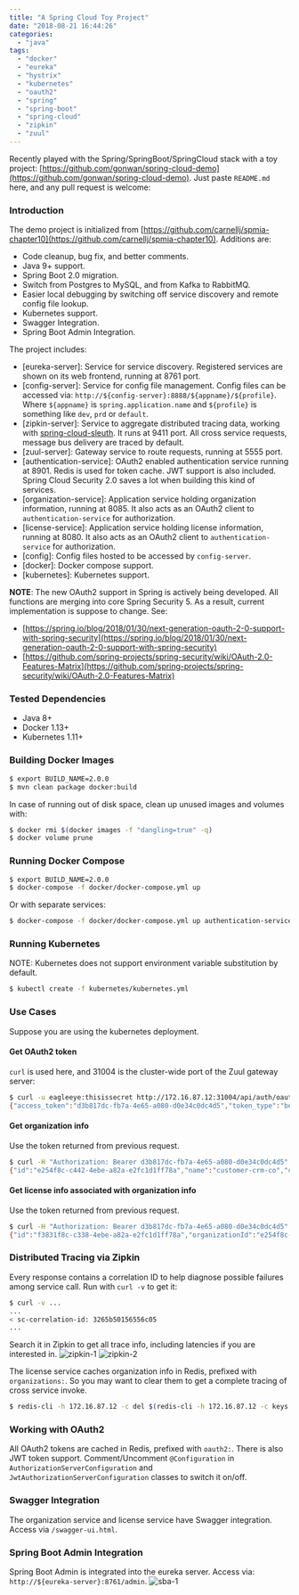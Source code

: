 ```yaml
---
title: "A Spring Cloud Toy Project"
date: "2018-08-21 16:44:26"
categories: 
  - "java"
tags: 
  - "docker"
  - "eureka"
  - "hystrix"
  - "kubernetes"
  - "oauth2"
  - "spring"
  - "spring-boot"
  - "spring-cloud"
  - "zipkin"
  - "zuul"
---
```


Recently played with the Spring/SpringBoot/SpringCloud stack with a toy project: [https://github.com/gonwan/spring-cloud-demo](https://github.com/gonwan/spring-cloud-demo). Just paste `README.md` here, and any pull request is welcome:

### Introduction

The demo project is initialized from [https://github.com/carnellj/spmia-chapter10](https://github.com/carnellj/spmia-chapter10). Additions are:

- Code cleanup, bug fix, and better comments.
- Java 9+ support.
- Spring Boot 2.0 migration.
- Switch from Postgres to MySQL, and from Kafka to RabbitMQ.
- Easier local debugging by switching off service discovery and remote config file lookup.
- Kubernetes support.
- Swagger Integration.
- Spring Boot Admin Integration.

The project includes:

- \[eureka-server\]: Service for service discovery. Registered services are shown on its web frontend, running at 8761 port.
- \[config-server\]: Service for config file management. Config files can be accessed via: `http://${config-server}:8888/${appname}/${profile}`. Where `${appname}` is `spring.application.name` and `${profile}` is something like `dev`, `prd` or `default`.
- \[zipkin-server\]: Service to aggregate distributed tracing data, working with [spring-cloud-sleuth](https://github.com/spring-cloud/spring-cloud-sleuth/). It runs at 9411 port. All cross service requests, message bus delivery are traced by default.
- \[zuul-server\]: Gateway service to route requests, running at 5555 port.
- \[authentication-service\]: OAuth2 enabled authentication service running at 8901. Redis is used for token cache. JWT support is also included. Spring Cloud Security 2.0 saves a lot when building this kind of services.
- \[organization-service\]: Application service holding organization information, running at 8085. It also acts as an OAuth2 client to `authentication-service` for authorization.
- \[license-service\]: Application service holding license information, running at 8080. It also acts as an OAuth2 client to `authentication-service` for authorization.
- \[config\]: Config files hosted to be accessed by `config-server`.
- \[docker\]: Docker compose support.
- \[kubernetes\]: Kubernetes support.

**NOTE**: The new OAuth2 support in Spring is actively being developed. All functions are merging into core Spring Security 5. As a result, current implementation is suppose to change. See:

- [https://spring.io/blog/2018/01/30/next-generation-oauth-2-0-support-with-spring-security](https://spring.io/blog/2018/01/30/next-generation-oauth-2-0-support-with-spring-security)
- [https://github.com/spring-projects/spring-security/wiki/OAuth-2.0-Features-Matrix](https://github.com/spring-projects/spring-security/wiki/OAuth-2.0-Features-Matrix)

### Tested Dependencies

- Java 8+
- Docker 1.13+
- Kubernetes 1.11+

### Building Docker Images

```bash
$ export BUILD_NAME=2.0.0
$ mvn clean package docker:build
```

In case of running out of disk space, clean up unused images and volumes with:

```bash
$ docker rmi $(docker images -f "dangling=true" -q)
$ docker volume prune
```

### Running Docker Compose

```bash
$ export BUILD_NAME=2.0.0
$ docker-compose -f docker/docker-compose.yml up
```

Or with separate services:

```bash
$ docker-compose -f docker/docker-compose.yml up authentication-service organization-service license-service
```

### Running Kubernetes

NOTE: Kubernetes does not support environment variable substitution by default.

```bash
$ kubectl create -f kubernetes/kubernetes.yml
```

### Use Cases

Suppose you are using the kubernetes deployment.

#### Get OAuth2 token

`curl` is used here, and 31004 is the cluster-wide port of the Zuul gateway server:

```bash
$ curl -u eagleeye:thisissecret http://172.16.87.12:31004/api/auth/oauth/token -X POST -d "grant_type=password&scope=webclient&username=user&password=password1"
{"access_token":"d3b817dc-fb7a-4e65-a080-d0e34c0dc4d5","token_type":"bearer","refresh_token":"a5d12d05-78ff-4170-ab4f-b9c4e9886358","expires_in":41496,"scope":"webclient"}
```

#### Get organization info

Use the token returned from previous request.

```bash
$ curl -H "Authorization: Bearer d3b817dc-fb7a-4e65-a080-d0e34c0dc4d5" http://172.16.87.12:31004/api/organization/v1/organizations/e254f8c-c442-4ebe-a82a-e2fc1d1ff78a
{"id":"e254f8c-c442-4ebe-a82a-e2fc1d1ff78a","name":"customer-crm-co","contactName":"Mark Balster","contactEmail":"mark.balster@custcrmco.com","contactPhone":"823-555-1212"}

```

#### Get license info associated with organization info

Use the token returned from previous request.

```bash
$ curl -H "Authorization: Bearer d3b817dc-fb7a-4e65-a080-d0e34c0dc4d5" http://172.16.87.12:31004/api/license/v1/organizations/e254f8c-c442-4ebe-a82a-e2fc1d1ff78a/licenses/f3831f8c-c338-4ebe-a82a-e2fc1d1ff78a
{"id":"f3831f8c-c338-4ebe-a82a-e2fc1d1ff78a","organizationId":"e254f8c-c442-4ebe-a82a-e2fc1d1ff78a","organizationName":"customer-crm-co","contactName":"Mark Balster","contactPhone":"823-555-1212","contactEmail":"mark.balster@custcrmco.com","productName":"CustomerPro","licenseType":"user","licenseMax":100,"licenseAllocated":5,"comment":null}
```

### Distributed Tracing via Zipkin

Every response contains a correlation ID to help diagnose possible failures among service call. Run with `curl -v` to get it:

```bash
$ curl -v ...
...
< sc-correlation-id: 3265b50156556c05
...
```

Search it in Zipkin to get all trace info, including latencies if you are interested in. ![zipkin-1](images/zipkin-1.png) ![zipkin-2](images/zipkin-2.png)

The license service caches organization info in Redis, prefixed with `organizations:`. So you may want to clear them to get a complete tracing of cross service invoke.

```bash
$ redis-cli -h 172.16.87.12 -c del $(redis-cli -h 172.16.87.12 -c keys organizations* | gawk '{ print $1 }')
```

### Working with OAuth2

All OAuth2 tokens are cached in Redis, prefixed with `oauth2:`. There is also JWT token support. Comment/Uncomment `@Configuration` in `AuthorizationServerConfiguration` and `JwtAuthorizationServerConfiguration` classes to switch it on/off.

### Swagger Integration

The organization service and license service have Swagger integration. Access via `/swagger-ui.html`.

### Spring Boot Admin Integration

Spring Boot Admin is integrated into the eureka server. Access via: `http://${eureka-server}:8761/admin`. ![sba-1](images/sba-1.png)

